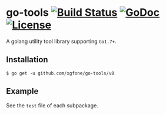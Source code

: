 # go-tools [![Build Status](https://api.travis-ci.com/xgfone/go-tools.svg?branch=master)](https://travis-ci.com/github/xgfone/go-tools) [![GoDoc](https://pkg.go.dev/badge/github.com/xgfone/go-tools)](https://pkg.go.dev/github.com/xgfone/go-tools) [![License](https://img.shields.io/badge/License-Apache%202.0-blue.svg?style=flat-square)](https://raw.githubusercontent.com/xgfone/go-tools/master/LICENSE)

A golang utility tool library supporting `Go1.7+`.


## Installation
```shell
$ go get -u github.com/xgfone/go-tools/v8
```

## Example
See the `test` file of each subpackage.
